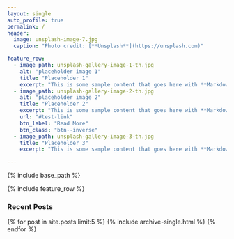 ```yaml
---
layout: single
auto_profile: true
permalink: /
header:
  image: unsplash-image-7.jpg
  caption: "Photo credit: [**Unsplash**](https://unsplash.com)"

feature_row:
  - image_path: unsplash-gallery-image-1-th.jpg
    alt: "placeholder image 1"
    title: "Placeholder 1"
    excerpt: "This is some sample content that goes here with **Markdown** formatting."
  - image_path: unsplash-gallery-image-2-th.jpg
    alt: "placeholder image 2"
    title: "Placeholder 2"
    excerpt: "This is some sample content that goes here with **Markdown** formatting."
    url: "#test-link"
    btn_label: "Read More"
    btn_class: "btn--inverse"
  - image_path: unsplash-gallery-image-3-th.jpg
    title: "Placeholder 3"
    excerpt: "This is some sample content that goes here with **Markdown** formatting."

---
```


{% include base_path %}

{% include feature_row %}

<h3 class="archive__subtitle">Recent Posts</h3>

{% for post in site.posts limit:5 %}
  {% include archive-single.html %}
{% endfor %}
